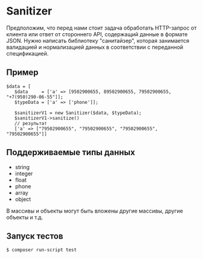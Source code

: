 # Sanitizer

Предположим, что перед нами стоит задача обработать HTTP-запрос от клиента или ответ от
стороннего API, содержащий данные в формате JSON.
Нужно написать библиотеку "санитайзер", которая занимается валидацией и нормализацией
данных в соответствии с переданной спецификацией.
## Пример

 ```
 $data = [
    $data     = ['a' => [9502900655, 89502900655, 79502900655, "+7(950)290-06-55"]];
	$typeData = ['a' => ['phone']];

	$sanitizerV1 = new Sanitizer($data, $typeData);
	$sanitizerV1->sanitize()
	// результат
	['a' => ["79502900655", "79502900655", "79502900655", "79502900655"]]
```

## Поддерживаемые типы данных
* string
* integer
* float
* phone
* array
* object

В массивы и объекты могут быть вложены другие массивы, другие объекты и т.д.

## Запуск тестов
```sh
$ composer run-script test
```